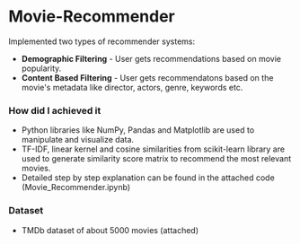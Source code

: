 # Movie-Recommender
Implemented two types of recommender systems:
- <b>Demographic Filtering</b> - User gets recommendations based on movie popularity. 
- <b>Content Based Filtering</b> - User gets recommendatons based on the movie's metadata like director, actors, genre, keywords etc.

### How did I achieved it
-	Python libraries like NumPy, Pandas and Matplotlib are used to manipulate and visualize data. 
- TF-IDF, linear kernel and cosine similarities from scikit-learn library are used to generate similarity score matrix to recommend the most relevant movies.
- Detailed step by step explanation can be found in the attached code (Movie_Recommender.ipynb)

### Dataset
-	TMDb dataset of about 5000 movies (attached)
